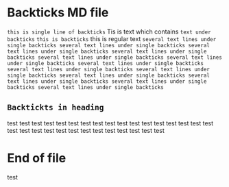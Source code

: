 # Backticks MD file
`this is single line of backticks`
Tis is text which contains `text under backticks`
`this is backticks` this is regular text
`several text lines under single backticks several text lines under single backticks several text lines under single backticks several text lines under single backticks several text lines under single backticks several text lines under single backticks several text lines under single backticks several text lines under single backticks several text lines under single backticks several text lines under single backticks several text lines under single backticks several text lines under single backticks several text lines under single backticks`
## `Backtickts in heading`
test test test test test test test test test test test test test test
test test
test test test test test test test test
test test test test test test
# End of file
test

